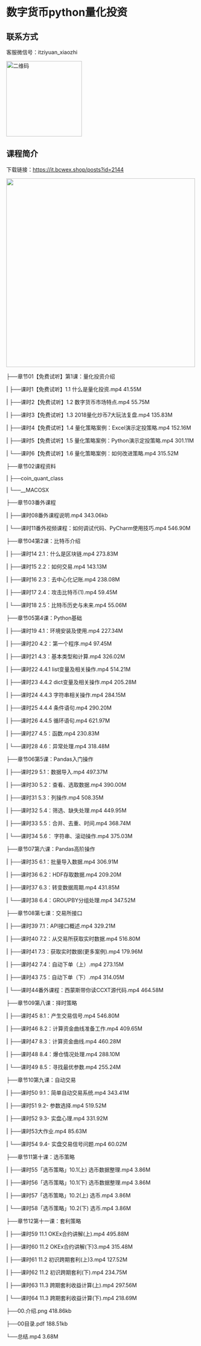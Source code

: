 # 数字货币python量化投资

## 联系方式

客服微信号：itziyuan_xiaozhi

<img src="https://ziyuanyun.oss-cn-guangzhou.aliyuncs.com/common/20240614073449/666b82192834a.jpg" width="200" height="200" alt="二维码">

## 课程简介

下载链接：https://it.bcwex.shop/posts?id=2144

<img src="https://ziyuanyun.oss-cn-guangzhou.aliyuncs.com/yun/20240515153432/6644658844c68.jpg" width="500" alt="">

  ├──章节01【免费试听】第1课：量化投资介绍

 | ├──课时1【免费试听】1.1 什么是量化投资.mp4 41.55M

 | ├──课时2【免费试听】1.2 数字货币市场特点.mp4 55.75M

 | ├──课时3【免费试听】1.3 2018量化炒币7大玩法复盘.mp4 135.83M

 | ├──课时4【免费试听】1.4 量化策略案例：Excel演示定投策略.mp4 152.16M

 | ├──课时5【免费试听】1.5 量化策略案例：Python演示定投策略.mp4 301.11M

 | └──课时6【免费试听】1.6 量化策略案例：如何改进策略.mp4 315.52M

 ├──章节02课程资料

 | ├──coin_quant_class

 | └──__MACOSX

 ├──章节03番外课程

 | ├──课时08番外课程说明.mp4 343.06kb

 | └──课时11番外视频课程：如何调试代码、PyCharm使用技巧.mp4 546.90M

 ├──章节04第2课：比特币介绍

 | ├──课时14 2.1：什么是区块链.mp4 273.83M

 | ├──课时15 2.2：如何交易.mp4 143.13M

 | ├──课时16 2.3：去中心化记账.mp4 238.08M

 | ├──课时17 2.4：攻击比特币(1).mp4 59.45M

 | └──课时18 2.5：比特币历史与未来.mp4 55.06M

 ├──章节05第4课：Python基础

 | ├──课时19 4.1：环境安装及使用.mp4 227.34M

 | ├──课时20 4.2：第一个程序.mp4 97.45M

 | ├──课时21 4.3：基本类型和计算.mp4 326.02M

 | ├──课时22 4.4.1 list变量及相关操作.mp4 514.21M

 | ├──课时23 4.4.2 dict变量及相关操作.mp4 205.28M

 | ├──课时24 4.4.3 字符串相关操作.mp4 284.15M

 | ├──课时25 4.4.4 条件语句.mp4 290.20M

 | ├──课时26 4.4.5 循环语句.mp4 621.97M

 | ├──课时27 4.5：函数.mp4 230.83M

 | └──课时28 4.6：异常处理.mp4 318.48M

 ├──章节06第5课：Pandas入门操作

 | ├──课时29 5.1：数据导入.mp4 497.37M

 | ├──课时30 5.2：查看、选取数据.mp4 390.00M

 | ├──课时31 5.3：列操作.mp4 508.35M

 | ├──课时32 5.4：筛选、缺失处理.mp4 449.95M

 | ├──课时33 5.5：合并、去重、时间.mp4 368.74M

 | └──课时34 5.6： 字符串、滚动操作.mp4 375.03M

 ├──章节07第六课：Pandas高阶操作

 | ├──课时35 6.1：批量导入数据.mp4 306.91M

 | ├──课时36 6.2：HDF存取数据.mp4 209.20M

 | ├──课时37 6.3：转变数据周期.mp4 431.85M

 | └──课时38 6.4：GROUPBY分组处理.mp4 347.52M

 ├──章节08第七课：交易所接口

 | ├──课时39 7.1：API接口概述.mp4 329.21M

 | ├──课时40 7.2：从交易所获取实时数据.mp4 516.80M

 | ├──课时41 7.3：获取实时数据(更多案例).mp4 179.96M

 | ├──课时42 7.4：自动下单（上）.mp4 273.15M

 | ├──课时43 7.5：自动下单（下）.mp4 314.05M

 | └──课时44番外课程：西蒙斯带你读CCXT源代码.mp4 464.58M

 ├──章节09第八课：择时策略

 | ├──课时45 8.1：产生交易信号.mp4 546.80M

 | ├──课时46 8.2：计算资金曲线准备工作.mp4 409.65M

 | ├──课时47 8.3：计算资金曲线.mp4 460.28M

 | ├──课时48 8.4：爆仓情况处理.mp4 288.10M

 | └──课时49 8.5：寻找最优参数.mp4 255.24M

 ├──章节10第九课：自动交易

 | ├──课时50 9.1：简单自动交易系统.mp4 343.41M

 | ├──课时51 9.2- 参数选择.mp4 519.52M

 | ├──课时52 9.3- 实盘心理.mp4 331.92M

 | ├──课时53大作业.mp4 85.63M

 | └──课时54 9.4- 实盘交易信号问题.mp4 60.02M

 ├──章节11第十课：选币策略

 | ├──课时55「选币策略」10.1(上) 选币数据整理.mp4 3.86M

 | ├──课时56「选币策略」10.1(下) 选币数据整理.mp4 3.86M

 | ├──课时57「选币策略」10.2(上) 选币.mp4 3.86M

 | └──课时58「选币策略」10.2(下) 选币.mp4 3.86M

 ├──章节12第十一课：套利策略

 | ├──课时59 11.1 OKEx合约讲解(上).mp4 495.88M

 | ├──课时60 11.2 OKEx合约讲解(下)3.mp4 315.48M

 | ├──课时61 11.2 初识跨期套利(上)3.mp4 127.52M

 | ├──课时62 11.2 初识跨期套利(下).mp4 234.75M

 | ├──课时63 11.3 跨期套利收益计算(上).mp4 297.56M

 | └──课时64 11.3 跨期套利收益计算(下).mp4 218.69M

 ├──00.介绍.png 418.86kb

 ├──00目录.pdf 188.51kb

 └──总结.mp4 3.68M

  